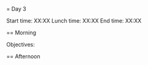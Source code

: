 = Day 3

Start time: XX:XX
Lunch time: XX:XX
End time:   XX:XX

== Morning

Objectives:

== Afternoon

